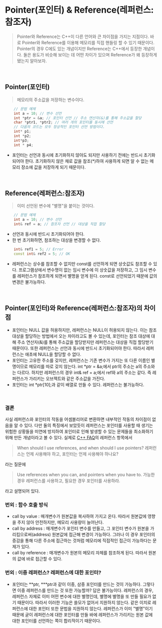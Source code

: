 # Pointer(포인터) & Reference(레퍼런스:참조자)
> Pointer와 Reference는 C++이 다른 언어와 큰 차이점을 가지는 지점이다. 바로 Pointer와 Reference를 이용해 메모리를 직접 핸들링 할 수 있기 때문이다. Pointer의 경우 C에도 있는 개념이지만 Reference는 C++에서 등장한 개념이다. 둘은 용도가 비슷해 보이는 데 어떤 차이가 있으며 Reference가 왜 등장하게 됐는지 알아보자.

</br>

## Pointer(포인터)
> 메모리의 주소값을 저장하는 변수이다. 

```cpp
    // 문법 예제
    int a = 10; // 변수 선언
    int *ptr = &a; // 포인터 선언 // 주소 연산자(&)를 통해 주소값을 할당
    char *ptr1, *ptr2; // 여러 개의 포인터를 동시에 선언
    // 다음의 코드는 모두 정상적인 포인터 선언 방법이다.
    int* p1;
    int *p2;
    int*p3;
    int * p4;
```

- 포인터는 선언과 동시에 초기화하지 않아도 되지만 사용하기 전에는 반드시 초기화되어야 한다. 초기화하지 않은 채로 값을 참조(*)하여 사용하게 되면 알 수 없는 메모리 장소에 값을 저장하게 되기 때문이다.

</br>

## Reference(레퍼런스:참조자)
> 이미 선언된 변수에 "별명"을 붙이는 것이다. 

```cpp
    // 문법 예제
    int a = 10; // 변수 선언
    int& ref = a; // 참조자 선언 // 대상을 직접 할당
```

- 선언과 동시에 반드시 초기화되어야 한다.
- 한 번 초기화하면, 참조하는 대상을 변경할 수 없다.

```cpp
    int& ref1 = 5; // Error
    const int& ref2 = 5; // OK
```
- 레퍼런스는 상수를 참조할 수 없지만 const를 선언하게 되면 상숫값도 참조할 수 있다. 프로그램상에서 변수명이 없는 임시 변수에 이 상숫값을 저장하고, 그 임시 변수를 레퍼런스가 참조하게 되면서 별명을 얻게 된다. const로 선언되었기 때문에 값의 변경은 불가능하다.

</br>

## Pointer(포인터)와 Reference(레퍼런스:참조자)의 차이점

- 포인터는 NULL 값을 허용하지만, 레퍼런스는 NULL이 허용되지 않는다. 이는 참조 대상을 할당하는 방법에서 오는 차이라고도 볼 수 있는데, 포인터는 참조 대상에 대해 주소 연산자(&)를 통해 주소값을 할당받지만 레퍼런스는 대상을 직접 할당받기 때문이다. 또한 레퍼런스는 선언과 동시에 반드시 초기화되어야 한다. 따라서 레퍼런스는 애초에 NULL을 할당할 수 없다.
- 포인터는 고유한 주소를 갖지만, 레퍼런스는 기존 변수가 가지는 또 다른 이름인 별명이므로 메모리를 따로 갖지 않는다. int *ptr = &a;에서 ptr의 주소는 a의 주소와는 다르다. 하지만 레퍼런스의 경우 int& ref = a;에서 ref와 a의 주소는 같다. 즉 레퍼런스가 가리키는 오브젝트와 같은 주소값을 가진다. 
- 포인터는 int *ptr[10];과 같이 배열로 만들 수 있다. 레퍼런스는 불가능하다.

</br>

### 결론
사실 레퍼런스와 포인터의 작동을 어셈블리어로 변환하면 내부적인 작동의 차이점이 없음을 알 수 있다. 다만 둘의 특징에서 보았듯이 레퍼런스는 포인터를 사용할 때 생기는 위험한 상황들을 미연에 방지하여 포인터로 인해 발생할 수 있는 문제들을 최소화하기 위해 만든 개념이라고 볼 수 있다.
 실제로 [C++ FAQ](https://isocpp.org/wiki/faq/references)의 레퍼런스 항목에서
> When should I use references, and when should I use pointers?
 레퍼런스는 언제 사용해야 하고, 포인터는 언제 사용해야 하나요?

라는 질문에
> Use references when you can, and pointers when you have to.
 가능한 경우 레퍼런스를 사용하고, 필요한 경우 포인터를 사용하라.

라고 설명되어 있다.

### 번외 : 함수 호출 방식
- call by value : 매개변수가 원본값을 복사하여 가지고 온다. 따라서 원본값에 영향을 주지 않아 안전하지만, 메모리 사용량이 늘어난다.
- call by address : 매개변수가 포인터 변수를 만들고, 그 포인터 변수가 원본을 가리킴으로써(address) 원본값에 접근해 변경이 가능하다. 그러나 이 경우 포인터의 증감을 통해 다른 주소에 접근하는 것처럼 메모리에 직접적인 접근이 가능하다는 문제가 있다.
- call by reference : 매개변수가 원본의 메모리 자체를 참조하게 된다. 따라서 원본의 값에 바로 접근할 수 있다.

### 번외 : 이중 레퍼런스? 레퍼런스에 대한 포인터?
- 포인터는 **ptr, ***ptr과 같이 이중, 삼중 포인터를 만드는 것이 가능하다. 그렇다면 이중 레퍼런스를 만드는 것 또한 가능할까? 답은 불가능이다. 레퍼런스의 경우, 레퍼런스 자체로 이미 어떤 변수에 대한 별명인데, 별명에 별명을 또 만들 필요가 없기 때문이다. 따라서 이러한 기능은 쓸모가 없어서 지원하지 않는다. 같은 이치로 레퍼런스에 대한 포인터 또한 문법을 지원하지 않는다. 레퍼런스가 이미 "별명"이기 때문에 굳이 레퍼런스에 대한 포인터를 만들 바에 레퍼런스가 가리키는 원본 값에 대한 포인터를 선언하는 쪽이 합리적이기 때문이다.